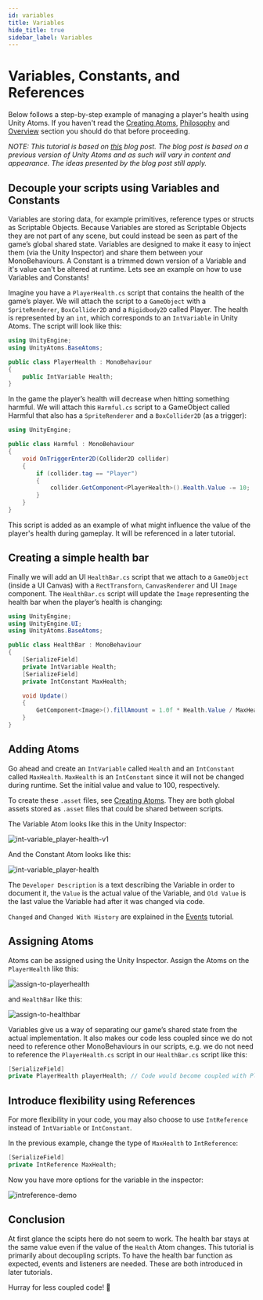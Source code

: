 ```yaml
---
id: variables
title: Variables
hide_title: true
sidebar_label: Variables
---
```


# Variables, Constants, and References

Below follows a step-by-step example of managing a player's health using Unity Atoms. If you haven't read the [Creating Atoms](./creating-atoms.md), [Philosophy](../introduction/philosophy.md) and [Overview](../introduction/overview.md) section you should do that before proceeding.

_NOTE: This tutorial is based on [this](https://medium.com/@adamramberg/unity-atoms-tiny-modular-pieces-utilizing-the-power-of-scriptable-objects-e8add1b95201) blog post. The blog post is based on a previous version of Unity Atoms and as such will vary in content and appearance. The ideas presented by the blog post still apply._ 

## Decouple your scripts using Variables and Constants

Variables are storing data, for example primitives, reference types or structs as Scriptable Objects. Because Variables are stored as Scriptable Objects they are not part of any scene, but could instead be seen as part of the game’s global shared state. Variables are designed to make it easy to inject them (via the Unity Inspector) and share them between your MonoBehaviours. A Constant is a trimmed down version of a Variable and it's value can't be altered at runtime. Lets see an example on how to use Variables and Constants!

Imagine you have a `PlayerHealth.cs` script that contains the health of the game’s player. We will attach the script to a `GameObject` with a `SpriteRenderer`, `BoxCollider2D` and a `Rigidbody2D` called Player. The health is represented by an `int`, which corresponds to an `IntVariable` in Unity Atoms. The script will look like this:

```cs
using UnityEngine;
using UnityAtoms.BaseAtoms;

public class PlayerHealth : MonoBehaviour
{
    public IntVariable Health;
}
```

In the game the player’s health will decrease when hitting something harmful. We will attach this `Harmful.cs` script to a GameObject called Harmful that also has a `SpriteRenderer` and a `BoxCollider2D` (as a trigger):

```cs
using UnityEngine;

public class Harmful : MonoBehaviour
{
    void OnTriggerEnter2D(Collider2D collider)
    {
        if (collider.tag == "Player")
        {
            collider.GetComponent<PlayerHealth>().Health.Value -= 10;
        }
    }
}
```

This script is added as an example of what might influence the value of the player's health during gameplay. It will be referenced in a later tutorial.

## Creating a simple health bar

Finally we will add an UI `HealthBar.cs` script that we attach to a `GameObject` (inside a UI Canvas) with a `RectTransforn`, `CanvasRenderer` and UI `Image` component. The `HealthBar.cs` script will update the `Image` representing the health bar when the player’s health is changing:

```cs
using UnityEngine;
using UnityEngine.UI;
using UnityAtoms.BaseAtoms;

public class HealthBar : MonoBehaviour
{
    [SerializeField]
    private IntVariable Health;
    [SerializeField]
    private IntConstant MaxHealth;

    void Update()
    {
        GetComponent<Image>().fillAmount = 1.0f * Health.Value / MaxHealth.Value;
    }
}
```

## Adding Atoms

Go ahead and create an `IntVariable` called `Health` and an `IntConstant` called `MaxHealth`. `MaxHealth` is an `IntConstant` since it will not be changed during runtime. Set the initial value and value to 100, respectively.

To create these `.asset` files, see [Creating Atoms](./creating-atoms.md). They are both global assets stored as `.asset` files that could be shared between scripts.

The Variable Atom looks like this in the Unity Inspector:

![int-variable_player-health-v1](../assets/variables/int-variable_player-health-v1.png)

And the Constant Atom looks like this:

![int-variable_player-health](../assets/variables/int-constant_max-player-health.png)

The `Developer Description` is a text describing the Variable in order to document it, the `Value` is the actual value of the Variable, and `Old Value` is the last value the Variable had after it was changed via code. 

`Changed` and `Changed With History` are explained in the [Events](./events.md) tutorial.

## Assigning Atoms

Atoms can be assigned using the Unity Inspector. Assign the Atoms on the `PlayerHealth`  like this:

![assign-to-playerhealth](../assets/variables/assign-to-playerhealth.gif)

and `HealthBar` like this:

![assign-to-healthbar](../assets/variables/assign-to-healthbar.gif)

Variables give us a way of separating our game’s shared state from the actual implementation. It also makes our code less coupled since we do not need to reference other MonoBehaviours in our scripts, e.g. we do not need to reference the `PlayerHealth.cs` script in our `HealthBar.cs` script like this:

```cs
[SerializeField]
private PlayerHealth playerHealth; // Code would become coupled with PlayerHealth
```

## Introduce flexibility using References

For more flexibility in your code, you may also choose to use `IntReference` instead of `IntVariable` or `IntConstant`. 

In the previous example, change the type of `MaxHealth` to `IntReference`:

```cs
[SerializeField]
private IntReference MaxHealth;
```

Now you have more options for the variable in the inspector:

![intreference-demo](../assets/variables/intreference-demo.gif)

## Conclusion

At first glance the scipts here do not seem to work. The health bar stays at the same value even if the value of the `Health` Atom changes. This tutorial is primarily about decoupling scripts. To have the health bar function as expected, events and listeners are needed. These are both introduced in later tutorials. 

Hurray for less coupled code! 🎉
